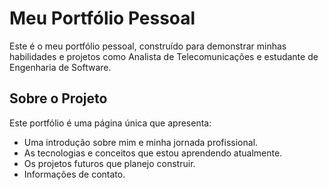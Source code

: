 # Meu Portfólio Pessoal

Este é o meu portfólio pessoal, construído para demonstrar minhas habilidades e projetos como Analista de Telecomunicações e estudante de Engenharia de Software.

## Sobre o Projeto

Este portfólio é uma página única que apresenta:
* Uma introdução sobre mim e minha jornada profissional.
* As tecnologias e conceitos que estou aprendendo atualmente.
* Os projetos futuros que planejo construir.
* Informações de contato.

